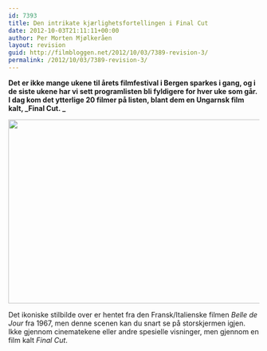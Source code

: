 ```yaml
---
id: 7393
title: Den intrikate kjærlighetsfortellingen i Final Cut
date: 2012-10-03T21:11:11+00:00
author: Per Morten Mjølkeråen
layout: revision
guid: http://filmbloggen.net/2012/10/03/7389-revision-3/
permalink: /2012/10/03/7389-revision-3/
---
```

**Det er ikke mange ukene til årets filmfestival i Bergen sparkes i gang, og i de siste ukene har vi sett programlisten bli fyldigere for hver uke som går. I dag kom det ytterlige 20 filmer på listen, blant dem en Ungarnsk film kalt, _Final Cut. _**

<a href="http://filmbloggen.net/?attachment_id=7390" rel="attachment wp-att-7390"><img class="alignnone size-large wp-image-7390" src="http://filmbloggen.net/wp-content/uploads//2012/10/20120121-final-cut-holgyeim-es-uraim5-620x369.jpg" alt="" width="620" height="369" /></p> 

<p>
  </a>Det ikoniske stilbilde over er hentet fra den Fransk/Italienske filmen <em>Belle de Jour</em> fra 1967, men denne scenen kan du snart se på storskjermen igjen. Ikke gjennom cinematekene eller andre spesielle visninger, men gjennom en film kalt <em>Final Cut</em>.
</p>

<p>
  &nbsp;
</p>